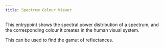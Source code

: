 ```yaml
---
title: Spectrum Colour Viewer
---
```

This entrypoint shows the spectral power distribution of a spectrum, and the  corresponding colour it creates in the human visual system.

This can be used to find the gamut of reflectances.